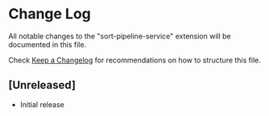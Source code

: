 # Change Log

All notable changes to the "sort-pipeline-service" extension will be documented in this file.

Check [Keep a Changelog](http://keepachangelog.com/) for recommendations on how to structure this file.

## [Unreleased]

- Initial release